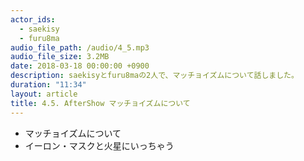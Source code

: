 ```yaml
---
actor_ids:
  - saekisy
  - furu8ma
audio_file_path: /audio/4_5.mp3
audio_file_size: 3.2MB
date: 2018-03-18 00:00:00 +0900
description: saekisyとfuru8maの2人で、マッチョイズムについて話しました。
duration: "11:34"
layout: article
title: 4.5. AfterShow マッチョイズムについて
---
```


- マッチョイズムについて
- イーロン・マスクと火星にいっちゃう

